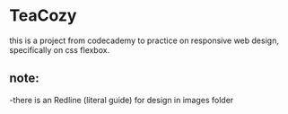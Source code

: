 # TeaCozy
this is a project from codecademy to practice on responsive web design, specifically on css flexbox.
## note:
-there is an Redline (literal guide) for design in images folder

